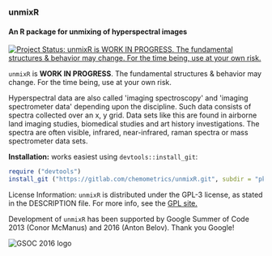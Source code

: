 ### unmixR
#### An R package for unmixing of hyperspectral images

[![Project Status: `unmixR` is **WORK IN PROGRESS**.  The fundamental structures & behavior may change. For the time being, use at your own risk.](http://www.repostatus.org/badges/latest/wip.svg)](http://www.repostatus.org/#wip)

`unmixR` is **WORK IN PROGRESS**.  The fundamental structures & behavior may change. For the time being, use at your own risk.

Hyperspectral data are also called 'imaging spectroscopy' and 'imaging spectrometer data' depending upon the discipline.  Such data consists of spectra collected over an x, y grid.  Data sets like this are found in airborne land imaging studies, biomedical studies and art history investigations.  The spectra are often visible, infrared, near-infrared, raman spectra or mass spectrometer data sets.

**Installation:** works easiest using `devtools::install_git`:

```r
require ("devtools")
install_git ("https://gitlab.com/chemometrics/unmixR.git", subdir = "pkg/unmixR")
```

License Information: `unmixR` is distributed under the GPL-3 license, as stated in the DESCRIPTION file.  For more info, see the [GPL site.](https://gnu.org/licenses/gpl.html)

Development of `unmixR` has been supported by Google Summer of Code 2013 (Conor McManus) and 2016 (Anton Belov).  Thank you Google!

![GSOC 2016 logo](https://gitlab.com/chemometrics/unmixR/raw/master/GSoC2016Logo.png)
